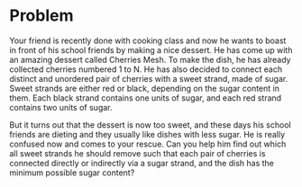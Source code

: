 # Problem

Your friend is recently done with cooking class and now he wants to boast in front of his school friends by making a nice dessert. He has come up with an amazing dessert called Cherries Mesh. To make the dish, he has already collected cherries numbered 1 to N. He has also decided to connect each distinct and unordered pair of cherries with a sweet strand, made of sugar. Sweet strands are either red or black, depending on the sugar content in them. Each black strand contains one units of sugar, and each red strand contains two units of sugar.

But it turns out that the dessert is now too sweet, and these days his school friends are dieting and they usually like dishes with less sugar. He is really confused now and comes to your rescue. Can you help him find out which all sweet strands he should remove such that each pair of cherries is connected directly or indirectly via a sugar strand, and the dish has the minimum possible sugar content?
